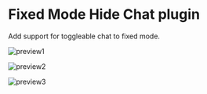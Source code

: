 # Fixed Mode Hide Chat plugin

Add support for toggleable chat to fixed mode.

![preview1](https://user-images.githubusercontent.com/5115805/40887704-bafe3c30-674c-11e8-997c-68d85b48af98.gif)

![preview2](https://user-images.githubusercontent.com/5115805/40928748-b2582dee-6822-11e8-8ff3-69088afba24c.png)

![preview3](https://user-images.githubusercontent.com/5115805/41188317-bca8737a-6bbb-11e8-9ec5-88395ddd1867.png)
